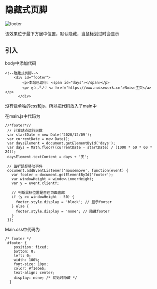 # 隐藏式页脚

![footer](https://jsd.cdn.noisework.cn/gh/rcy1314/tuchuang@main/uPic/footer.png)



该效果位于最下方居中位置，默认隐藏，当鼠标划过时会显示

## 引入

body中添加代码

```
<!--隐藏式页脚-->
    <div id="footer">
        <p>本站已运行: <span id="days"></span></p>
        <p> ღゝ◡╹ノ♡ <a href="https://www.noisework.cn">Noise主页</a></p>
      </div>
```

没有做单独的css和js，所以把代码放入了main中

在main.js中代码为

```
//*footer*//
 // 计算站点运行天数
 var startDate = new Date('2020/12/09');
 var currentDate = new Date();
 var daysElement = document.getElementById('days');
 var days = Math.floor((currentDate - startDate) / (1000 * 60 * 60 * 24));
 daysElement.textContent = days + '天';

 // 监听鼠标移动事件
 document.addEventListener('mousemove', function(event) {
   var footer = document.getElementById('footer');
   var windowHeight = window.innerHeight;
   var y = event.clientY;

   // 判断鼠标位置是否在页面底部
   if (y >= windowHeight - 50) {
     footer.style.display = 'block'; // 显示footer
   } else {
     footer.style.display = 'none'; // 隐藏footer
   }
 });
```

Main.css中代码为

```
/* footer */
 #footer {
	position: fixed;
	bottom: 0;
	left: 0;
	width: 100%;
	font-size: 10px;
	color: #f1ebeb;
	text-align: center;
	display: none; /* 初始时隐藏 */
  }
```

